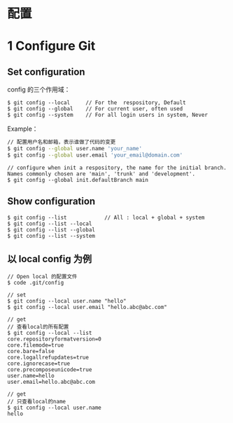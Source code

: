 # 配置

# 1 Configure Git

## Set configuration

config 的三个作用域：

```
$ git config --local     // For the  respository, Default
$ git config --global    // For current user, often used
$ git config --system    // For all login users in system, Never
```

Example：

```bash
// 配置用户名和邮箱，表示谁做了代码的变更
$ git config --global user.name 'your_name'
$ git config --global user.email 'your_email@domain.com'
```

```
// configure when init a respository, the name for the initial branch. Names commonly chosen are 'main', 'trunk' and 'development'.
$ git config --global init.defaultBranch main
```

## Show configuration

```
$ git config --list            // All : local + global + system
$ git config --list --local
$ git config --list --global
$ git config --list --system
```

## 以 local config 为例

```
// Open local 的配置文件
$ code .git/config
```

```
// set
$ git config --local user.name "hello"
$ git config --local user.email "hello.abc@abc.com"
```

```
// get
// 查看local的所有配置
$ git config --local --list
core.repositoryformatversion=0
core.filemode=true
core.bare=false
core.logallrefupdates=true
core.ignorecase=true
core.precomposeunicode=true
user.name=hello
user.email=hello.abc@abc.com
```

```
// get
// 只查看local的name
$ git config --local user.name
hello
```
